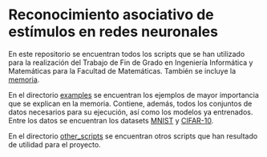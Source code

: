 # Reconocimiento asociativo de estímulos en redes neuronales

En este repositorio se encuentran todos los scripts que se han utilizado para la realización del Trabajo de Fin de Grado en Ingeniería Informática y Matemáticas para la Facultad de Matemáticas. También se incluye la [memoria](https://github.com/Soy-yo/tfg-matematicas/blob/main/Memoria.pdf).

En el directorio [examples](https://github.com/Soy-yo/tfg-matematicas/tree/main/examples) se encuentran los ejemplos de mayor importancia que se explican en la memoria. Contiene, además, todos los conjuntos de datos necesarios para su ejecución, así como los modelos ya entrenados. Entre los datos se encuentran los datasets [MNIST](http://yann.lecun.com/exdb/mnist/) y [CIFAR-10](https://www.cs.toronto.edu/~kriz/cifar.html).

En el directorio [other_scripts](https://github.com/Soy-yo/tfg-matematicas/tree/main/other_scripts) se encuentran otros scripts que han resultado de utilidad para el proyecto.
